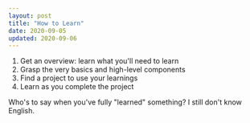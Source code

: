 ```yaml
---
layout: post
title: "How to Learn"
date: 2020-09-05
updated: 2020-09-06
---
```


1. Get an overview: learn what you'll need to learn
1. Grasp the very basics and high-level components
1. Find a project to use your learnings
1. Learn as you complete the project

Who's to say when you've fully "learned" something? I still don't know English.
